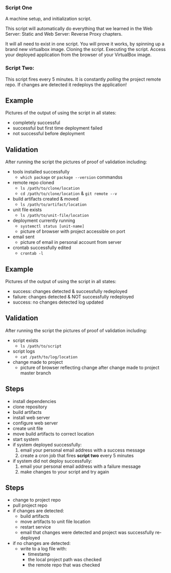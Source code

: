 <!-- root/_index.md -->
### Script One

A machine setup, and initialization script.

This script will automatically do everything that we learned in the Web Server: Static and Web Server: Reverse Proxy chapters.

It will all need to exist in one script. You will prove it works, by spinning up a brand new virtualbox image. Cloning the script. Executing the script. Access your deployed application from the browser of your VirtualBox image.

### Script Two:

This script fires every 5 minutes. It is constantly *polling* the project remote repo. If changes are detected it redeploys the application!

<!-- example/script-one -->
## Example

Pictures of the output of using the script in all states:

- completely successful
- successful but first time deployment failed
- not successful before deployment

## Validation

After running the script the pictures of proof of validation including:

- tools installed successfully
  - `which package` or `package --version` commandss
- remote repo cloned
  - `ls /path/to/clone/location`
  - `cd /path/to/clone/location` & `git remote --v`
- build artifacts created & moved
  - `ls /path/to/artifact/location`
- unit file exists
  - `ls /path/to/unit-file/location`
- deployment currently running
  - `systemctl status [unit-name]`
  - picture of browser with project accessible on port
- email sent
  - picture of email in personal account from server
- crontab successfully edited
  - `crontab -l`
<!-- example/script-two -->
## Example

Pictures of the output of using the script in all states:

- success: changes detected & successfully redeployed
- failure: changes detected & NOT successfully redeployed
- success: no changes detected log updated

## Validation

After running the script the pictures of proof of validation including:

- script exists
  - `ls /path/to/script`
- script logs
  - `cat /path/to/log/location`
- change made to project
  - picture of browser reflecting change after change made to project master branch
<!-- requirements/script-one -->
## Steps

- install dependencies
- clone repository
- build artifacts
- install web server
- configure web server
- create unit file
- move build artifacts to correct location
- start system
- if system deployed successfully:
  1. email your personal email address with a success message
  1. create a cron job that fires **script two** every 5 minutes
- if system did not deploy successfully:
  1. email your personal email address with a failure message
  2. make changes to your script and try again
<!-- requirements/script-two -->
## Steps

- change to project repo
- pull project repo
- if changes are detected:
  - build artifacts
  - move artifacts to unit file location
  - restart service
  - email that changes were detected and project was successfully re-deployed
- if no changes are detected:
  - write to a log file with:
    - timestamp
    - the local project path was checked
    - the remote repo that was checked